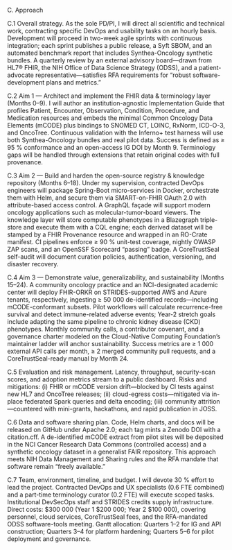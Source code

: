 C. Approach

C.1 Overall strategy. As the sole PD/PI, I will direct all scientific and technical work, contracting specific DevOps and usability tasks on an hourly basis. Development will proceed in two-week agile sprints with continuous integration; each sprint publishes a public release, a Syft SBOM, and an automated benchmark report that includes Synthea-Oncology synthetic bundles. A quarterly review by an external advisory board—drawn from HL7® FHIR, the NIH Office of Data Science Strategy (ODSS), and a patient-advocate representative—satisfies RFA requirements for “robust software-development plans and metrics.”

C.2 Aim 1 — Architect and implement the FHIR data & terminology layer (Months 0–9).
I will author an institution-agnostic Implementation Guide that profiles Patient, Encounter, Observation, Condition, Procedure, and Medication resources and embeds the minimal Common Oncology Data Elements (mCODE) plus bindings to SNOMED CT, LOINC, RxNorm, ICD-O-3, and OncoTree. Continuous validation with the Inferno+ test harness will use both Synthea-Oncology bundles and real pilot data. Success is defined as ≥ 95 % conformance and an open-access IG DOI by Month 9. Terminology gaps will be handled through extensions that retain original codes with full provenance.

C.3 Aim 2 — Build and harden the open-source registry & knowledge repository (Months 6–18).
Under my supervision, contracted DevOps engineers will package Spring-Boot micro-services in Docker, orchestrate them with Helm, and secure them via SMART-on-FHIR OAuth 2.0 with attribute-based access control. A GraphQL façade will support modern oncology applications such as molecular-tumor-board viewers. The knowledge layer will store computable phenotypes in a Blazegraph triple-store and execute them with a CQL engine; each derived dataset will be stamped by a FHIR Provenance resource and wrapped in an RO-Crate manifest. CI pipelines enforce ≥ 90 % unit-test coverage, nightly OWASP ZAP scans, and an OpenSSF Scorecard “passing” badge. A CoreTrustSeal self-audit will document curation policies, authentication, versioning, and disaster recovery.

C.4 Aim 3 — Demonstrate value, generalizability, and sustainability (Months 15–24).
A community oncology practice and an NCI-designated academic center will deploy FHIR-ORKR on STRIDES-supported AWS and Azure tenants, respectively, ingesting ≥ 50 000 de-identified records—including mCODE-conformant subsets. Pilot workflows will calculate recurrence-free survival and detect immune-related adverse events; Year-2 stretch goals include adapting the same pipeline to chronic kidney disease (CKD) phenotypes. Monthly community calls, a contributor covenant, and a governance charter modeled on the Cloud-Native Computing Foundation’s maintainer ladder will anchor sustainability. Success metrics are ≥ 1 000 external API calls per month, ≥ 2 merged community pull requests, and a CoreTrustSeal-ready manual by Month 24.

C.5 Evaluation and risk management.
Latency, throughput, security-scan scores, and adoption metrics stream to a public dashboard. Risks and mitigations: (i) FHIR or mCODE version drift—blocked by CI tests against new HL7 and OncoTree releases; (ii) cloud-egress costs—mitigated via in-place federated Spark queries and delta encoding; (iii) community attrition—countered with mini-grants, hackathons, and rapid publication in JOSS.

C.6 Data and software sharing plan.
Code, Helm charts, and docs will be released on GitHub under Apache 2.0; each tag mints a Zenodo DOI with a citation.cff. A de-identified mCODE extract from pilot sites will be deposited in the NCI Cancer Research Data Commons (controlled access) and a synthetic oncology dataset in a generalist FAIR repository. This approach meets NIH Data Management and Sharing rules and the RFA mandate that software remain “freely available.”

C.7 Team, environment, timeline, and budget.
I will devote 30 % effort to lead the project. Contracted DevOps and UX specialists (0.6 FTE combined) and a part-time terminology curator (0.2 FTE) will execute scoped tasks. Institutional DevSecOps staff and STRIDES credits supply infrastructure. Direct costs: $300 000 (Year 1 $200 000; Year 2 $100 000), covering personnel, cloud services, CoreTrustSeal fees, and the RFA-mandated ODSS software-tools meeting. Gantt allocation: Quarters 1–2 for IG and API construction; Quarters 3–4 for platform hardening; Quarters 5–6 for pilot deployment and governance.